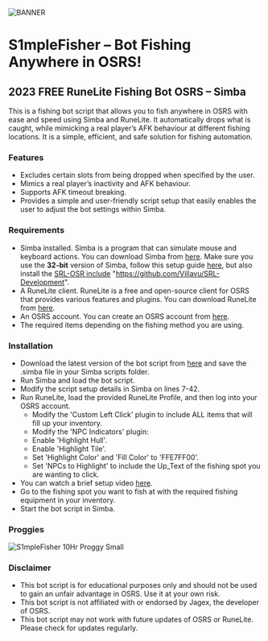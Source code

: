 ![BANNER](https://github.com/S1mple-Scripts/S1mpleFisher/assets/144496153/73d2803b-35c4-43f3-988c-257b273893ee)

# S1mpleFisher – Bot Fishing Anywhere in OSRS!
## 2023 FREE RuneLite Fishing Bot OSRS – Simba

This is a fishing bot script that allows you to fish anywhere in OSRS with ease and speed using Simba and RuneLite. It automatically drops what is caught, while mimicking a real player’s AFK behaviour at different fishing locations. It is a simple, efficient, and safe solution for fishing automation.

### Features
- Excludes certain slots from being dropped when specified by the user.
- Mimics a real player’s inactivity and AFK behaviour.
- Supports AFK timeout breaking.
- Provides a simple and user-friendly script setup that easily enables the user to adjust the bot settings within Simba.

### Requirements
- Simba installed. Simba is a program that can simulate mouse and keyboard actions. You can download Simba from [here](https://github.com/Villavu/Simba/releases/download/simba1400-release/Simba-Win32.exe). Make sure you use the **32-bit** version of Simba, follow this setup guide [here](https://waspscripts.com/setup), but also install the [SRL-OSR include](https://github.com/Villavu/SRL-Development) "https://github.com/Villavu/SRL-Development".
- A RuneLite client. RuneLite is a free and open-source client for OSRS that provides various features and plugins. You can download RuneLite from [here](https://runelite.net/).
- An OSRS account. You can create an OSRS account from [here](https://oldschool.runescape.com/).
- The required items depending on the fishing method you are using.

### Installation
- Download the latest version of the bot script from [here](https://github.com/S1mple-Scripts/S1mpleFisher/releases) and save the .simba file in your Simba scripts folder.
- Run Simba and load the bot script.
- Modify the script setup details in Simba on lines 7-42.
- Run RuneLite, load the provided RuneLite Profile, and then log into your OSRS account.
  - Modify the 'Custom Left Click' plugin to include ALL items that will fill up your inventory.
  - Modify the 'NPC Indicators' plugin:
  - Enable 'Highlight Hull'.
  - Enable 'Highlight Tile'.
  - Set 'Highlight Color' and 'Fill Color' to 'FFE7FF00'.
  - Set 'NPCs to Highlight' to include the Up_Text of the fishing spot you are wanting to click.
- You can watch a brief setup video [here](https://youtu.be/Mpsp5wEUsPc?feature=shared).
- Go to the fishing spot you want to fish at with the required fishing equipment in your inventory.
- Start the bot script in Simba.

### Proggies
![S1mpleFisher 10Hr Proggy Small](https://github.com/S1mple-Scripts/S1mpleFisher/assets/144496153/8d63939d-b477-4be4-934c-55ab3d77aa64)

### Disclaimer
- This bot script is for educational purposes only and should not be used to gain an unfair advantage in OSRS. Use it at your own risk.
- This bot script is not affiliated with or endorsed by Jagex, the developer of OSRS.
- This bot script may not work with future updates of OSRS or RuneLite. Please check for updates regularly.
